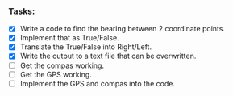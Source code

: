 ### Tasks: 
- [x] Write a code to find the bearing between 2 coordinate points.
- [X] Implement that as True/False.
- [X] Translate the True/False into Right/Left.
- [X] Write the output to a text file that can be overwritten. 
- [ ] Get the compas working.
- [ ] Get the GPS working.
- [ ] Implement the GPS and compas into the code.
